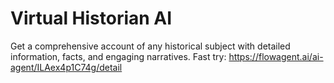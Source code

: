 # Virtual Historian AI
Get a comprehensive account of any historical subject with detailed information, facts, and engaging narratives.
Fast try: https://flowagent.ai/ai-agent/ILAex4p1C74g/detail
